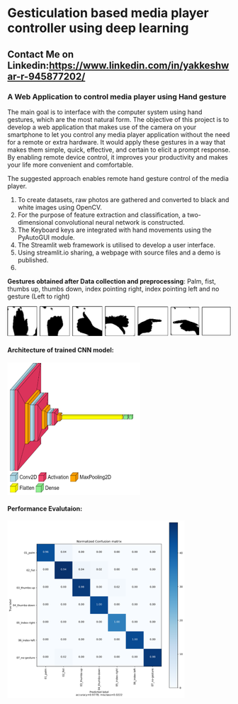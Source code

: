 # Gesticulation based media player controller using deep learning

## Contact Me on Linkedin:https://www.linkedin.com/in/yakkeshwar-r-945877202/

### A Web Application to control media player using Hand gesture

The main goal is to interface with the computer system using hand gestures, which are the most natural form. The objective of this project is to develop a web application that makes use of the camera on your smartphone to let you control any media player application without the need for a remote or extra hardware. It would apply these gestures in a way that makes them simple, quick, effective, and certain to elicit a prompt response. By enabling remote device control, it improves your productivity and makes your life more convenient and comfortable.

The suggested approach enables remote hand gesture control of the media player. 
1. To create datasets, raw photos are gathered and converted to black and white images using OpenCV. 
2. For the purpose of feature extraction and classification, a two-dimensional convolutional neural network is constructed.
3. The Keyboard keys are integrated with hand movements using the PyAutoGUI module. 
4. The Streamlit web framework is utilised to develop a user interface. 
5. Using streamlit.io sharing, a webpage with source files and a demo is published.
6. 







**Gestures obtained after Data collection and preprocessing**:
Palm, fist, thumbs up, thumbs down, index pointing right, index pointing left and no gesture (Left to right)

![alt text](https://github.com/gayathri1462/Controlling-Media-Player-with-Hand-Gestures-using-Convolutional-Neural-Network/blob/main/images/gestures.png?raw=true)

#### Architecture of trained CNN model: 
<img src="https://github.com/gayathri1462/Controlling-Media-Player-with-Hand-Gestures-using-Convolutional-Neural-Network/blob/main/images/CNNlayers.png?raw=true.type" width="300" height="300">



#### Performance Evalutaion:
<img src="https://github.com/gayathri1462/Controlling-Media-Player-with-Hand-Gestures-using-Convolutional-Neural-Network/blob/main/images/Confusion%20matrix.png?raw=true.type" width="400" height="400">


